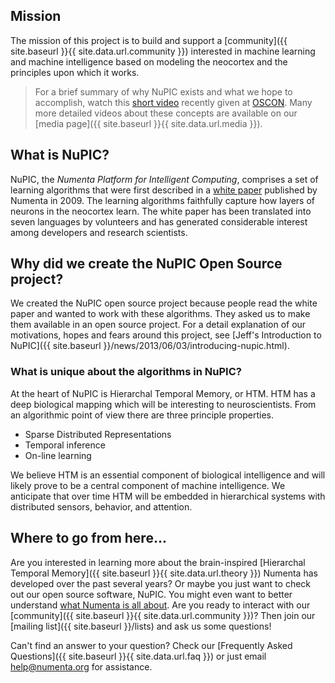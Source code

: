 
## Mission

The mission of this project is to build and support a [community]({{ site.baseurl }}{{ site.data.url.community }}) interested in machine learning and machine intelligence based on modeling the neocortex and the principles upon which it works.

> For a brief summary of why NuPIC exists and what we hope to accomplish, watch this <a href="http://www.youtube.com/watch?v=1_eT5bsS4bQ" rel="prettyPhoto" title="">short video</a> recently given at [OSCON](http://www.oscon.com/oscon2013/public/schedule/speaker/130998). Many more detailed videos about these concepts are available on our [media page]({{ site.baseurl }}{{ site.data.url.media }}).

## What is NuPIC?

NuPIC, the *Numenta Platform for Intelligent Computing*, comprises a set of learning algorithms that were first described in a [white paper](https://github.com/numenta/numenta.org) published by Numenta in 2009. The learning algorithms faithfully capture how layers of neurons in the neocortex learn.  The white paper has been translated into seven languages by volunteers and has generated considerable interest among developers and research scientists.

## Why did we create the NuPIC Open Source project?

We created the NuPIC open source project because people read the white paper and wanted to work with these algorithms. They asked us to make them available in an open source project. For a detail explanation of our motivations, hopes and fears around this project, see [Jeff's Introduction to NuPIC]({{ site.baseurl }}/news/2013/06/03/introducing-nupic.html).

### What is unique about the algorithms in NuPIC?

At the heart of NuPIC is Hierarchal Temporal Memory, or HTM. HTM has a deep biological mapping which will be interesting to neuroscientists. From an algorithmic point of view there are three principle properties.

* Sparse Distributed Representations
* Temporal inference
* On-line learning

We believe HTM is an essential component of biological intelligence and will likely prove to be a central component of machine intelligence. We anticipate that over time HTM will be embedded in hierarchical systems with distributed sensors, behavior, and attention.


## Where to go from here...

Are you interested in learning more about the brain-inspired [Hierarchal Temporal Memory]({{ site.baseurl }}{{ site.data.url.theory }}) Numenta has developed over the past several years? Or maybe you just want to check out our open source software, NuPIC. You might even want to better understand [what Numenta is all about](http://numenta.com). Are you ready to interact with our [community]({{ site.baseurl }}{{ site.data.url.community }})? Then join our [mailing list]({{ site.baseurl }}/lists) and ask us some questions!

Can't find an answer to your question? Check our [Frequently Asked Questions]({{ site.baseurl }}{{ site.data.url.faq }}) or just email <help@numenta.org> for assistance.
